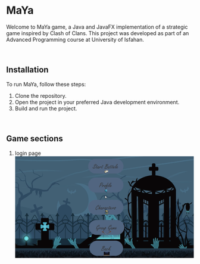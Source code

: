 # MaYa

Welcome to MaYa game, a Java and JavaFX implementation of a strategic game inspired by Clash of Clans. This project was developed as part of an Advanced Programming course at University of Isfahan.



<br />


## Installation

To run MaYa, follow these steps:

1. Clone the repository.
2. Open the project in your preferred Java development environment.
3. Build and run the project.


<br />

## Game sections
1. login page
   <img alt="login panel" src="\meno.png"/>

